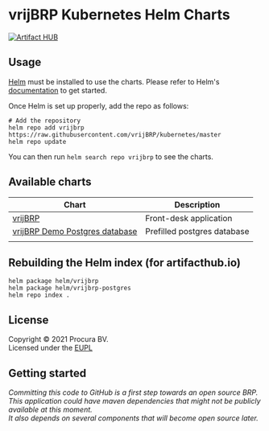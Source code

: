 # vrijBRP Kubernetes Helm Charts

[![Artifact HUB](https://img.shields.io/endpoint?url=https://artifacthub.io/badge/repository/vrijbrp)](https://artifacthub.io/packages/search?repo=vrijbrp)

## Usage

[Helm](https://helm.sh) must be installed to use the charts.
Please refer to Helm's [documentation](https://helm.sh/docs/) to get started.

Once Helm is set up properly, add the repo as follows:

```console
# Add the repository
helm repo add vrijbrp https://raw.githubusercontent.com/vrijBRP/kubernetes/master
helm repo update
```

You can then run `helm search repo vrijbrp` to see the charts.

## Available charts

| Chart                                                                                                               | Description                 |
| ------------------------------------------------------------------------------------------------------------------- | --------------------------- |
| [vrijBRP](https://github.com/vrijBRP/kubernetes/blob/master/helm/vrijbrp/README.md)                                 | Front-desk application      |
| [vrijBRP Demo Postgres database](https://github.com/vrijBRP/kubernetes/blob/master/helm/vrijbrp-postgres/README.md) | Prefilled postgres database |
|                                                                                                                     |                             |

## Rebuilding the Helm index (for artifacthub.io)

```console
helm package helm/vrijbrp
helm package helm/vrijbrp-postgres
helm repo index .
```

## License

Copyright &copy; 2021 Procura BV. \
Licensed under the [EUPL](https://github.com/vrijBRP/vrijBRP/blob/master/LICENSE.md)

## Getting started

_Committing this code to GitHub is a first step towards an open source BRP._ \
_This application could have maven dependencies that might not be publicly available at this moment._\
_It also depends on several components that will become open source later._
